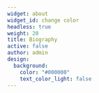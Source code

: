 ```yaml
---
widget: about
widget_id: change color
headless: true
weight: 20
title: Biography
active: false
author: admin
design:
  background:
    color: "#000000"
    text_color_light: false
---
```

